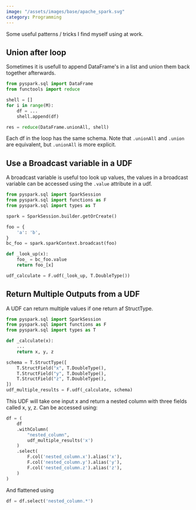 ```yaml
---
image: "/assets/images/base/apache_spark.svg"
category: Programming
---
```


Some useful patterns / tricks I find myself using at work.<!--more-->

## Union after loop

Sometimes it is usefull to append DataFrame's in a list and union them back together afterwards.

```python
from pyspark.sql import DataFrame
from functools import reduce

shell = []
for i in range(M):
    df = ...
    shell.append(df)

res = reduce(DataFrame.unionAll, shell)
```

Each df in the loop has the same schema. Note that `.unionAll` and `.union` are equivalent, but `.unionAll` is more explicit.

## Use a Broadcast variable in a UDF

A broadcast variable is useful too look up values, the values in a broadcast variable can be accessed using the `.value` attribute in a udf.

```python
from pyspark.sql import SparkSession
from pyspark.sql import functions as F
from pyspark.sql import types as T

spark = SparkSession.builder.getOrCreate()

foo = {
    'a': 'b',
}
bc_foo = spark.sparkContext.broadcast(foo)

def _look_up(x):
    foo_ = bc_foo.value
    return foo_[x]    

udf_calculate = F.udf(_look_up, T.DoubleType())
```

## Return Multiple Outputs from a UDF

A UDF can return multiple values if one return af StructType.

```python
from pyspark.sql import SparkSession
from pyspark.sql import functions as F
from pyspark.sql import types as T

def _calculate(x):
    ...    
    return x, y, z

schema = T.StructType([
    T.StructField("x", T.DoubleType(),
    T.StructField("y", T.DoubleType(),
    T.StructField("z", T.DoubleType(),
])
udf_multiple_results = F.udf(_calculate, schema)
```

This UDF will take one input x and return a nested column with three fields called x, y, z. Can be accessed using:

```python
df = (
    df
    .withColumn(
        "nested_column",
        udf_multiple_results('x')
    )
    .select(
        F.col('nested_column.x').alias('x'),
        F.col('nested_column.y').alias('y'),
        F.col('nested_column.z').alias('z'),
    )
)
```

And flattened using

```python
df = df.select('nested_column.*')
```
